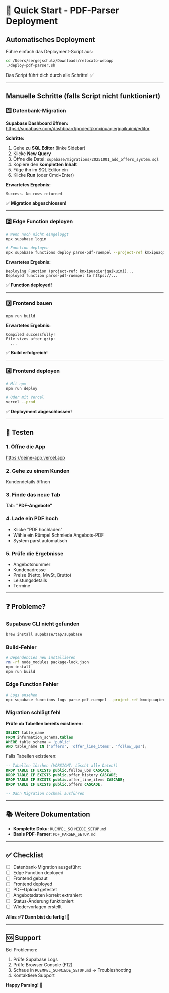 # 🚀 Quick Start - PDF-Parser Deployment

## Automatisches Deployment

Führe einfach das Deployment-Script aus:

```bash
cd /Users/sergejschulz/Downloads/relocato-webapp
./deploy-pdf-parser.sh
```

Das Script führt dich durch alle Schritte! ✅

---

## Manuelle Schritte (falls Script nicht funktioniert)

### 1️⃣ Datenbank-Migration

**Supabase Dashboard öffnen:**
https://supabase.com/dashboard/project/kmxipuaqierjqaikuimi/editor

**Schritte:**
1. Gehe zu **SQL Editor** (linke Sidebar)
2. Klicke **New Query**
3. Öffne die Datei: `supabase/migrations/20251001_add_offers_system.sql`
4. Kopiere den **kompletten Inhalt**
5. Füge ihn im SQL Editor ein
6. Klicke **Run** (oder Cmd+Enter)

**Erwartetes Ergebnis:**
```
Success. No rows returned
```

✅ **Migration abgeschlossen!**

---

### 2️⃣ Edge Function deployen

```bash
# Wenn noch nicht eingeloggt
npx supabase login

# Function deployen
npx supabase functions deploy parse-pdf-ruempel --project-ref kmxipuaqierjqaikuimi
```

**Erwartetes Ergebnis:**
```
Deploying Function (project-ref: kmxipuaqierjqaikuimi)...
Deployed function parse-pdf-ruempel to https://...
```

✅ **Function deployed!**

---

### 3️⃣ Frontend bauen

```bash
npm run build
```

**Erwartetes Ergebnis:**
```
Compiled successfully!
File sizes after gzip:
  ...
```

✅ **Build erfolgreich!**

---

### 4️⃣ Frontend deployen

```bash
# Mit npm
npm run deploy

# Oder mit Vercel
vercel --prod
```

✅ **Deployment abgeschlossen!**

---

## 🧪 Testen

### 1. Öffne die App
https://deine-app.vercel.app

### 2. Gehe zu einem Kunden
Kundendetails öffnen

### 3. Finde das neue Tab
Tab: **"PDF-Angebote"**

### 4. Lade ein PDF hoch
- Klicke "PDF hochladen"
- Wähle ein Rümpel Schmiede Angebots-PDF
- System parst automatisch

### 5. Prüfe die Ergebnisse
- Angebotsnummer
- Kundenadresse
- Preise (Netto, MwSt, Brutto)
- Leistungsdetails
- Termine

---

## ❓ Probleme?

### Supabase CLI nicht gefunden

```bash
brew install supabase/tap/supabase
```

### Build-Fehler

```bash
# Dependencies neu installieren
rm -rf node_modules package-lock.json
npm install
npm run build
```

### Edge Function Fehler

```bash
# Logs ansehen
npx supabase functions logs parse-pdf-ruempel --project-ref kmxipuaqierjqaikuimi
```

### Migration schlägt fehl

**Prüfe ob Tabellen bereits existieren:**
```sql
SELECT table_name
FROM information_schema.tables
WHERE table_schema = 'public'
AND table_name IN ('offers', 'offer_line_items', 'follow_ups');
```

Falls Tabellen existieren:
```sql
-- Tabellen löschen (VORSICHT: Löscht alle Daten!)
DROP TABLE IF EXISTS public.follow_ups CASCADE;
DROP TABLE IF EXISTS public.offer_history CASCADE;
DROP TABLE IF EXISTS public.offer_line_items CASCADE;
DROP TABLE IF EXISTS public.offers CASCADE;

-- Dann Migration nochmal ausführen
```

---

## 📚 Weitere Dokumentation

- **Komplette Doku**: `RUEMPEL_SCHMIEDE_SETUP.md`
- **Basis PDF-Parser**: `PDF_PARSER_SETUP.md`

---

## ✅ Checklist

- [ ] Datenbank-Migration ausgeführt
- [ ] Edge Function deployed
- [ ] Frontend gebaut
- [ ] Frontend deployed
- [ ] PDF-Upload getestet
- [ ] Angebotsdaten korrekt extrahiert
- [ ] Status-Änderung funktioniert
- [ ] Wiedervorlagen erstellt

**Alles ✅? Dann bist du fertig! 🎉**

---

## 🆘 Support

Bei Problemen:

1. Prüfe Supabase Logs
2. Prüfe Browser Console (F12)
3. Schaue in `RUEMPEL_SCHMIEDE_SETUP.md` → Troubleshooting
4. Kontaktiere Support

**Happy Parsing! 🚀**
